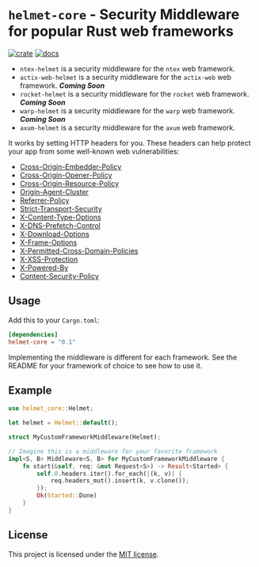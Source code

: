 # `helmet-core` - Security Middleware for popular Rust web frameworks

[![crate](https://img.shields.io/crates/v/helmet-core.svg)](https://crates.io/crates/helmet-core)
[![docs](https://docs.rs/helmet-core/badge.svg)](https://docs.rs/helmet-core)

- `ntex-helmet` is a security middleware for the `ntex` web framework.
- `actix-web-helmet` is a security middleware for the `actix-web` web framework. **_Coming Soon_**
- `rocket-helmet` is a security middleware for the `rocket` web framework. **_Coming Soon_**
- `warp-helmet` is a security middleware for the `warp` web framework. **_Coming Soon_**
- `axum-helmet` is a security middleware for the `axum` web framework.

It works by setting HTTP headers for you. These headers can help protect your app from some well-known web vulnerabilities:

- [Cross-Origin-Embedder-Policy](https://developer.mozilla.org/en-US/docs/Web/HTTP/Headers/Cross-Origin-Embedder-Policy)
- [Cross-Origin-Opener-Policy](https://developer.mozilla.org/en-US/docs/Web/HTTP/Headers/Cross-Origin-Opener-Policy)
- [Cross-Origin-Resource-Policy](https://developer.mozilla.org/en-US/docs/Web/HTTP/Headers/Cross-Origin-Resource-Policy)
- [Origin-Agent-Cluster](https://developer.mozilla.org/en-US/docs/Web/HTTP/Headers/Origin-Agent-Cluster)
- [Referrer-Policy](https://developer.mozilla.org/en-US/docs/Web/HTTP/Headers/Referrer-Policy)
- [Strict-Transport-Security](https://developer.mozilla.org/en-US/docs/Web/HTTP/Headers/Strict-Transport-Security)
- [X-Content-Type-Options](https://developer.mozilla.org/en-US/docs/Web/HTTP/Headers/X-Content-Type-Options)
- [X-DNS-Prefetch-Control](https://developer.mozilla.org/en-US/docs/Web/HTTP/Headers/X-DNS-Prefetch-Control)
- [X-Download-Options](<https://docs.microsoft.com/en-us/previous-versions/windows/internet-explorer/ie-developer/compatibility/ms537628(v=vs.85)?redirectedfrom=MSDN>)
- [X-Frame-Options](https://developer.mozilla.org/en-US/docs/Web/HTTP/Headers/X-Frame-Options)
- [X-Permitted-Cross-Domain-Policies](https://developer.mozilla.org/en-US/docs/Web/HTTP/Headers/X-Permitted-Cross-Domain-Policies)
- [X-XSS-Protection](https://developer.mozilla.org/en-US/docs/Web/HTTP/Headers/X-XSS-Protection)
- [X-Powered-By](https://developer.mozilla.org/en-US/docs/Web/HTTP/Headers/X-Powered-By)
- [Content-Security-Policy](https://developer.mozilla.org/en-US/docs/Web/HTTP/Headers/Content-Security-Policy)

## Usage

Add this to your `Cargo.toml`:

```toml
[dependencies]
helmet-core = "0.1"
```

Implementing the middleware is different for each framework. See the README for your framework of choice to see how to use it.

## Example

```rust
use helmet_core::Helmet;

let helmet = Helmet::default();

struct MyCustomFrameworkMiddleware(Helmet);

// Imagine this is a middleware for your favorite framework
impl<S, B> Middleware<S, B> for MyCustomFrameworkMiddleware {
    fn start(&self, req: &mut Request<S>) -> Result<Started> {
        self.0.headers.iter().for_each(|(k, v)| {
            req.headers_mut().insert(k, v.clone());
        });
        Ok(Started::Done)
    }
}
```

## License

This project is licensed under the [MIT license](LICENSE).
